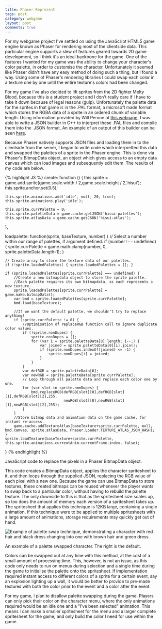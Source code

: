 ```yaml
---
title: Phaser Represent
tags: post
category: webgame
layout: post
comments: true
---
```


<p>For my webgame project I've settled on using the JavaScript HTML5 game engine known as Phaser for rendering most of the clientside data. This particular engine supports a slew of features geared towards 2D game development, so I think it's an ideal backbone for the game. One of the features I wanted for my game was the ability to change your character's color palette, in order to customise the character. Unfortunately it seemed like Phaser didn't have any easy method of doing such a thing, but I found a way. Using some of Phaser's rendering libraries I could swap each color in a texture one by one until the entire texture's colors had been changed.</p>

<p>For my game I've also decided to lift sprites from the 2D fighter Melty Blood, because this is a student project and I don't really care if I have to take it down because of legal reasons (gulp). Unfortunately the palette data for the sprites in that game is in the .PAL format, a microsoft made format which stores the RGBA data of a sprite in an ordered chunk of variable length. Using information provided by Will Perone at <a href="http://www.willperone.net/Code/codereadingpal.php">this webpage,</a> I was able to write a JSON builder in C++ to interpret these .PAL files and compile them into the .JSON format. An example of an output of this builder can be seen <a href="{{ site.baseurl }}/docs/palettes.json">here</a>. </p>

<p>Because Phaser natively supports JSON files and loading them in to the clientside from the server, I began to write code which interpretted this data and swapped the palettes of a sprite in the Phaser engine. This is done via Phaser's BitmapData object, an object which gives access to an empty data canvas which can load images and subsequently edit them. The results of my code are below.</p>

{% highlight JS %}
create: function () {
	this.sprite = game.add.sprite(game.scale.width / 2,game.scale.height / 2,'hisui');
	this.sprite.anchor.set(0.5);

	this.sprite.animations.add('idle', null, 20, true);
	this.sprite.animations.play('idle');

	this.sprite.currPalette = 0;
	this.sprite.paletteData = game.cache.getJSON('hisui-palettes');
	this.sprite.atlasData = game.cache.getJSON('hisui-atlas');
},
	
loadpalette: function(sprite, baseTexture, number) {
	// Select a number within our range of palettes, if argument defined.
	if (number !== undefined) { 
		sprite.currPalette = game.math.clamp(number, 0, sprite.paletteData.length-1); 
	}		

	// Create array to store the texture data of our palettes.
	if (!sprite.loadedPalettes) { sprite.loadedPalettes = []; }

	if (sprite.loadedPalettes[sprite.currPalette] === undefined) {
		//Create a new bitmapdata object to store the sprite palette. 
		//Each palette requires its own bitmapdata, as each represents a new texture.
		sprite.loadedPalettes[sprite.currPalette] = game.make.bitmapData();
		var bmd = sprite.loadedPalettes[sprite.currPalette];
		bmd.load(baseTexture); 

		//If we want the default palette, we shouldn't try to replace anything!
		if (sprite.currPalette != 0) {
			//Optimisation of replaceRGB function call to ignore duplicate color values.
			if (!sprite.nonDupes) { 
				sprite.nonDupes = []; 
				for (var i = sprite.paletteData[0].length; i--;) {
					var joined = sprite.paletteData[0][i].join();
					if (sprite.nonDupes.indexOf(joined) <= -1) {
						sprite.nonDupes[i] = joined;
					}
				}
			}
			var defRGB = sprite.paletteData[0];
			var newRGB = sprite.paletteData[sprite.currPalette];
			// Loop through all palette data and replace each color one by one.
			for (var slot in sprite.nonDupes) {				
				bmd.replaceRGB(defRGB[slot][0],defRGB[slot][1],defRGB[slot][2],255,
							   newRGB[slot][0],newRGB[slot][1],newRGB[slot][2],255);
			}
		}
		//Store bitmap data and animation data on the game cache, for instant re-access.
		game.cache.addTextureAtlas(baseTexture+sprite.currPalette, null, bmd.canvas, sprite.atlasData, Phaser.Loader.TEXTURE_ATLAS_JSON_HASH);
	}
	sprite.loadTexture(baseTexture+sprite.currPalette, this.sprite.animations.currentAnim.currentFrame.index, false);
}
{% endhighlight %}
<p class="post-image-caption">JavaScript code to replace the pixels in a Phaser BitmapData object.</p>

<p>This code creates a BitmapData object, applies the character spritesheet to it, and then loops through the supplied JSON, replacing the RGB value of each pixel with a new one. Because the game can use BitmapData to store textures, these created bitmaps can be reused whenever the player wants to swap back to a particular color, without having to rebuild the palette texture. The only downside to this is that as the spritesheet size scales up, so too does the amount of memory each version of a spritesheet takes up. The spritesheet that applies this technique is 12KB large, containing a single animation. If this technique were to be applied to multiple spritesheets with a large amount of animations, storage requirements may quickly get out of hand.</p>

<img src="{{site.baseurl}}/images/webgame/palette_swap_example.png" alt="Example of palette swap technique, demonstrating a character with red hair and black dress changing into one with brown hair and green dress." class="img-responsive post-image"/>
<p class="post-image-caption">An example of a palette swapped character. The right is the default.</p>

<p>Colors can be swapped out at any time with this method, at the cost of a small amount of processing time. This, however, is not an issue, as this code only needs to run on menus during selection and a single time during the game to initialise the palette onto the spritesheet. If implementation required instant access to different colors of a sprite for a certain event, say an explosion lighting up a wall, it would be better to provide to pre-made textures with both the color prior to the event and a color after the event.</p>

<p>For my game, I plan to disallow palette swapping during the game. Players can only pick their color on the character menu, where the only animations required would be an idle one and a "I've been selected" animation. This means I can make a smaller spritesheet for the menu and a larger complete spritesheet for the game, and only build the color I need for use within the game.</p>